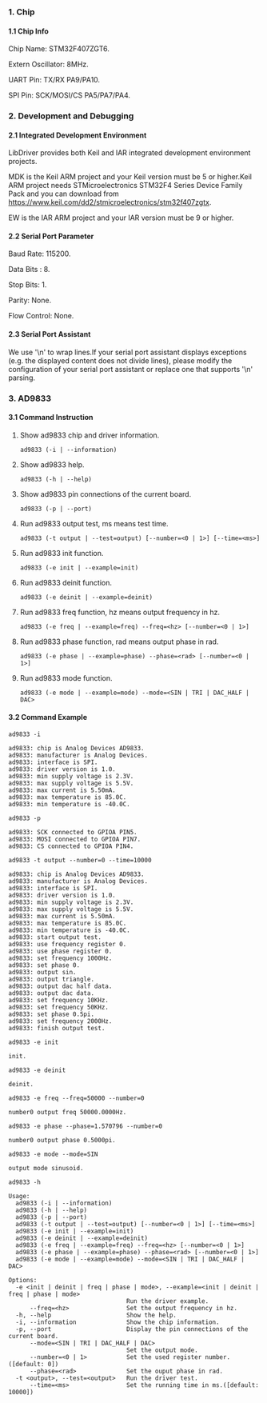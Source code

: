 ### 1. Chip

#### 1.1 Chip Info

Chip Name: STM32F407ZGT6.

Extern Oscillator: 8MHz.

UART Pin: TX/RX PA9/PA10.

SPI Pin: SCK/MOSI/CS  PA5/PA7/PA4.

### 2. Development and Debugging

#### 2.1 Integrated Development Environment

LibDriver provides both Keil and IAR integrated development environment projects.

MDK is the Keil ARM project and your Keil version must be 5 or higher.Keil ARM project needs STMicroelectronics STM32F4 Series Device Family Pack and you can download from https://www.keil.com/dd2/stmicroelectronics/stm32f407zgtx.

EW is the IAR ARM project and your IAR version must be 9 or higher.

#### 2.2 Serial Port Parameter

Baud Rate: 115200.

Data Bits : 8.

Stop Bits: 1.

Parity: None.

Flow Control: None.

#### 2.3 Serial Port Assistant

We use '\n' to wrap lines.If your serial port assistant displays exceptions (e.g. the displayed content does not divide lines), please modify the configuration of your serial port assistant or replace one that supports '\n' parsing.

### 3. AD9833

#### 3.1 Command Instruction

1. Show ad9833 chip and driver information.

   ```shell
   ad9833 (-i | --information)
   ```

2. Show ad9833 help.

   ```shell
   ad9833 (-h | --help)
   ```

3. Show ad9833 pin connections of the current board.

   ```shell
   ad9833 (-p | --port)
   ```

4. Run ad9833 output test, ms means test time.

   ```shell
   ad9833 (-t output | --test=output) [--number=<0 | 1>] [--time=<ms>]
   ```

5. Run ad9833 init function.

   ```shell
   ad9833 (-e init | --example=init)
   ```
6. Run ad9833 deinit function.

   ```shell
   ad9833 (-e deinit | --example=deinit)
   ```
   
7. Run ad9833 freq function, hz means output frequency in hz.

   ```shell
   ad9833 (-e freq | --example=freq) --freq=<hz> [--number=<0 | 1>]
   ```
8. Run ad9833 phase function, rad means output phase in rad.

   ```shell
   ad9833 (-e phase | --example=phase) --phase=<rad> [--number=<0 | 1>]
   ```
9. Run ad9833 mode function.

   ```shell
   ad9833 (-e mode | --example=mode) --mode=<SIN | TRI | DAC_HALF | DAC>
   ```
   
#### 3.2 Command Example

```shell
ad9833 -i

ad9833: chip is Analog Devices AD9833.
ad9833: manufacturer is Analog Devices.
ad9833: interface is SPI.
ad9833: driver version is 1.0.
ad9833: min supply voltage is 2.3V.
ad9833: max supply voltage is 5.5V.
ad9833: max current is 5.50mA.
ad9833: max temperature is 85.0C.
ad9833: min temperature is -40.0C.
```

```shell
ad9833 -p

ad9833: SCK connected to GPIOA PIN5.
ad9833: MOSI connected to GPIOA PIN7.
ad9833: CS connected to GPIOA PIN4.
```

```shell
ad9833 -t output --number=0 --time=10000

ad9833: chip is Analog Devices AD9833.
ad9833: manufacturer is Analog Devices.
ad9833: interface is SPI.
ad9833: driver version is 1.0.
ad9833: min supply voltage is 2.3V.
ad9833: max supply voltage is 5.5V.
ad9833: max current is 5.50mA.
ad9833: max temperature is 85.0C.
ad9833: min temperature is -40.0C.
ad9833: start output test.
ad9833: use frequency register 0.
ad9833: use phase register 0.
ad9833: set frequency 1000Hz.
ad9833: set phase 0.
ad9833: output sin.
ad9833: output triangle.
ad9833: output dac half data.
ad9833: output dac data.
ad9833: set frequency 10KHz.
ad9833: set frequency 50KHz.
ad9833: set phase 0.5pi.
ad9833: set frequency 2000Hz.
ad9833: finish output test.
```

```shell
ad9833 -e init

init.
```

```shell
ad9833 -e deinit

deinit.
```

```shell
ad9833 -e freq --freq=50000 --number=0

number0 output freq 50000.0000Hz.
```
```shell
ad9833 -e phase --phase=1.570796 --number=0

number0 output phase 0.5000pi.
```
```shell
ad9833 -e mode --mode=SIN

output mode sinusoid.
```

```shell
ad9833 -h

Usage:
  ad9833 (-i | --information)
  ad9833 (-h | --help)
  ad9833 (-p | --port)
  ad9833 (-t output | --test=output) [--number=<0 | 1>] [--time=<ms>]
  ad9833 (-e init | --example=init)
  ad9833 (-e deinit | --example=deinit)
  ad9833 (-e freq | --example=freq) --freq=<hz> [--number=<0 | 1>]
  ad9833 (-e phase | --example=phase) --phase=<rad> [--number=<0 | 1>]
  ad9833 (-e mode | --example=mode) --mode=<SIN | TRI | DAC_HALF | DAC>

Options:
  -e <init | deinit | freq | phase | mode>, --example=<init | deinit | freq | phase | mode>
                                 Run the driver example.
      --freq=<hz>                Set the output frequency in hz.
  -h, --help                     Show the help.
  -i, --information              Show the chip information.
  -p, --port                     Display the pin connections of the current board.
      --mode=<SIN | TRI | DAC_HALF | DAC>
                                 Set the output mode.
      --number=<0 | 1>           Set the used register number.([default: 0])
      --phase=<rad>              Set the ouput phase in rad.
  -t <output>, --test=<output>   Run the driver test.
      --time=<ms>                Set the running time in ms.([default: 10000])
```

